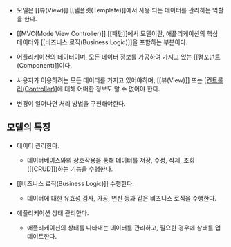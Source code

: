 - 모델은 [[뷰(View)]] [[템플릿(Template)]]에서 사용 되는 데이터를 관리하는 역할을 한다.
- [[MVC(Mode View Controller)]] [[패턴]]에서 모델이란, 애플리케이션의 핵심 데이터와 [[비즈니스 로직(Business Logic)]]을 포함하는 부분이다.

- 어플리케이션의 데이터이며, 모든 데이터 정보를 가공하여 가지고 있는 [[컴포넌트(Component)]]이다.
- 사용자가 이용하려는 모든 데이터를 가지고 있어야하며, [[뷰(View)]] 또는 [[컨트롤러(Controller)]](컨트롤러)에 대해 어떠한 정보도 알 수 없어야 한다.

- 변경이 일어나면 처리 방법을 구현해야한다.

## 모델의 특징

- 데이터 관리한다.
	- 데이터베이스와의 상호작용을 통해 데이터를 저장, 수정, 삭제, 조회([[CRUD]])하는 기능을 수행한다.

- [[비즈니스 로직(Business Logic)]] 수행한다.
	- 데이터에 대한 유효성 검사, 가공, 연산 등과 같은 비즈니스 로직을 수행한다.

-  애플리케이션 상태 관리한다.
	- 애플리케이션의 상태를 나타내는 데이터를 관리하고, 필요한 경우에 상태를 업데이트한다.